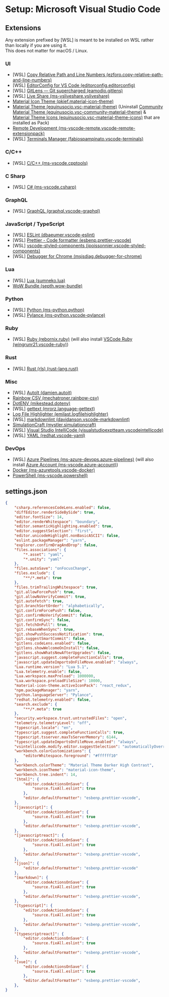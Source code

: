# Setup: Microsoft Visual Studio Code

## Extensions

Any extension prefixed by \[WSL] is meant to be installed on WSL rather than locally if you are using it.\
This does not matter for macOS / Linux.

### UI

- \[WSL] [Copy Relative Path and Line Numbers (ezforo.copy-relative-path-and-line-numbers)](https://marketplace.visualstudio.com/items?itemName=ezforo.copy-relative-path-and-line-numbers)
- \[WSL] [EditorConfig for VS Code (editorconfig.editorconfig)](https://marketplace.visualstudio.com/items?itemName=EditorConfig.EditorConfig)
- \[WSL] [GitLens — Git supercharged (eamodio.gitlens)](https://marketplace.visualstudio.com/items?itemName=eamodio.gitlens)
- \[WSL] [Live Share (ms-vsliveshare.vsliveshare)](https://marketplace.visualstudio.com/items?itemName=ms-vsliveshare.vsliveshare)
- [Material Icon Theme (pkief.material-icon-theme)](https://marketplace.visualstudio.com/items?itemName=PKief.material-icon-theme)
- [Material Theme (equinusocio.vsc-material-theme)](https://marketplace.visualstudio.com/items?itemName=Equinusocio.vsc-material-theme) (Uninstall [Community Material Theme (equinusocio.vsc-community-material-theme)](https://marketplace.visualstudio.com/items?itemName=Equinusocio.vsc-community-material-theme) & [Material Theme Icons (equinusocio.vsc-material-theme-icons)](https://marketplace.visualstudio.com/items?itemName=Equinusocio.vsc-material-theme-icons) that are installed as Pack)
- [Remote Development (ms-vscode-remote.vscode-remote-extensionpack)](https://marketplace.visualstudio.com/items?itemName=ms-vscode-remote.vscode-remote-extensionpack)
- \[WSL] [Terminals Manager (fabiospampinato.vscode-terminals)](https://marketplace.visualstudio.com/items?itemName=fabiospampinato.vscode-terminals)

### C/C++

- \[WSL] [C/C++ (ms-vscode.cpptools)](https://marketplace.visualstudio.com/items?itemName=ms-vscode.cpptools)

### C Sharp

- \[WSL] [C# (ms-vscode.csharp)](https://marketplace.visualstudio.com/items?itemName=ms-vscode.csharp)

### GraphQL

- \[WSL] [GraphQL (graphql.vscode-graphql)](https://marketplace.visualstudio.com/items?itemName=GraphQL.vscode-graphql)

### JavaScript / TypeScript

- \[WSL] [ESLint (dbaeumer.vscode-eslint)](https://marketplace.visualstudio.com/items?itemName=dbaeumer.vscode-eslint)
- \[WSL] [Prettier - Code formatter (esbenp.prettier-vscode)](https://marketplace.visualstudio.com/items?itemName=esbenp.prettier-vscode)
- \[WSL] [vscode-styled-components (jpoissonnier.vscode-styled-components)](https://marketplace.visualstudio.com/items?itemName=jpoissonnier.vscode-styled-components)
- \[WSL] [Debugger for Chrome (msjsdiag.debugger-for-chrome)](https://marketplace.visualstudio.com/items?itemName=msjsdiag.debugger-for-chrome)

### Lua

- \[WSL] [Lua (sumneko.lua)](https://marketplace.visualstudio.com/items?itemName=sumneko.lua)
- [WoW Bundle (septh.wow-bundle)](https://marketplace.visualstudio.com/items?itemName=Septh.wow-bundle)

### Python

- \[WSL] [Python (ms-python.python)](https://marketplace.visualstudio.com/items?itemName=ms-python.python)
- \[WSL] [Pylance (ms-python.vscode-pylance)](https://marketplace.visualstudio.com/items?itemName=ms-python.vscode-pylance)

### Ruby

- \[WSL] [Ruby (rebornix.ruby)](https://marketplace.visualstudio.com/items?itemName=rebornix.Ruby) (will also install [VSCode Ruby (wingrunr21.vscode-ruby)](https://marketplace.visualstudio.com/items?itemName=wingrunr21.vscode-ruby))

### Rust

- \[WSL] [Rust (rls) (rust-lang.rust)](https://marketplace.visualstudio.com/items?itemName=rust-lang.rust)

### Misc

- \[WSL] [AutoIt (damien.autoit)](https://marketplace.visualstudio.com/items?itemName=Damien.autoit)
- [Rainbow CSV (mechatroner.rainbow-csv)](https://marketplace.visualstudio.com/items?itemName=mechatroner.rainbow-csv)
- [DotENV (mikestead.dotenv)](https://marketplace.visualstudio.com/items?itemName=mikestead.dotenv)
- \[WSL] [gettext (mrorz.language-gettext)](https://marketplace.visualstudio.com/items?itemName=mrorz.language-gettext)
- [Log File Highlighter (emilast.logfilehighlighter)](https://marketplace.visualstudio.com/items?itemName=emilast.LogFileHighlighter)
- \[WSL] [markdownlint (davidanson.vscode-markdownlint)](https://marketplace.visualstudio.com/items?itemName=DavidAnson.vscode-markdownlint)
- [SimulationCraft (mystler.simulationcraft)](https://marketplace.visualstudio.com/items?itemName=Mystler.simulationcraft)
- \[WSL] [Visual Studio IntelliCode (visualstudioexptteam.vscodeintellicode)](https://marketplace.visualstudio.com/items?itemName=VisualStudioExptTeam.vscodeintellicode)
- \[WSL] [YAML (redhat.vscode-yaml)](https://marketplace.visualstudio.com/items?itemName=redhat.vscode-yaml)

### DevOps

- \[WSL] [Azure Pipelines (ms-azure-devops.azure-pipelines)](https://marketplace.visualstudio.com/items?itemName=ms-azure-devops.azure-pipelines) (will also install [Azure Account (ms-vscode.azure-account)](https://marketplace.visualstudio.com/items?itemName=ms-vscode.azure-account))
- [Docker (ms-azuretools.vscode-docker)](https://marketplace.visualstudio.com/items?itemName=ms-azuretools.vscode-docker)
- [PowerShell (ms-vscode.powershell)](https://marketplace.visualstudio.com/items?itemName=ms-vscode.PowerShell)

## settings.json

```json
{
    "csharp.referencesCodeLens.enabled": false,
    "diffEditor.renderSideBySide": true,
    "editor.fontSize": 14,
    "editor.renderWhitespace": "boundary",
    "editor.semanticHighlighting.enabled": true,
    "editor.suggestSelection": "first",
    "editor.unicodeHighlight.nonBasicASCII": false,
    "eslint.packageManager": "yarn",
    "explorer.confirmDragAndDrop": false,
    "files.associations": {
        "*.asset": "yaml",
        "*.unity": "yaml"
    },
    "files.autoSave": "onFocusChange",
    "files.exclude": {
        "**/*.meta": true
    },
    "files.trimTrailingWhitespace": true,
    "git.allowForcePush": true,
    "git.allowNoVerifyCommit": true,
    "git.autofetch": true,
    "git.branchSortOrder": "alphabetically",
    "git.confirmForcePush": false,
    "git.confirmNoVerifyCommit": false,
    "git.confirmSync": false,
    "git.fetchOnPull": true,
    "git.rebaseWhenSync": true,
    "git.showPushSuccessNotification": true,
    "git.suggestSmartCommit": false,
    "gitlens.codeLens.enabled": false,
    "gitlens.showWelcomeOnInstall": false,
    "gitlens.showWhatsNewAfterUpgrades": false,
    "javascript.suggest.completeFunctionCalls": true,
    "javascript.updateImportsOnFileMove.enabled": "always",
    "Lua.runtime.version": "Lua 5.1",
    "Lua.telemetry.enable": false,
    "Lua.workspace.maxPreload": 1000000,
    "Lua.workspace.preloadFileSize": 10000,
    "material-icon-theme.activeIconPack": "react_redux",
    "npm.packageManager": "yarn",
    "python.languageServer": "Pylance",
    "redhat.telemetry.enabled": false,
    "search.exclude": {
        "**/*.meta": true
    },
    "security.workspace.trust.untrustedFiles": "open",
    "telemetry.telemetryLevel": "off",
    "typescript.locale": "en",
    "typescript.suggest.completeFunctionCalls": true,
    "typescript.tsserver.maxTsServerMemory": 6144,
    "typescript.updateImportsOnFileMove.enabled": "always",
    "vsintellicode.modify.editor.suggestSelection": "automaticallyOverrodeDefaultValue",
    "workbench.colorCustomizations": {
        "editorWhitespace.foreground": "#ffffff10"
    },
    "workbench.colorTheme": "Material Theme Darker High Contrast",
    "workbench.iconTheme": "material-icon-theme",
    "workbench.tree.indent": 14,
    "[html]": {
        "editor.codeActionsOnSave": {
            "source.fixAll.eslint": true
        },
        "editor.defaultFormatter": "esbenp.prettier-vscode",
    },
    "[javascript]": {
        "editor.codeActionsOnSave": {
            "source.fixAll.eslint": true
        },
        "editor.defaultFormatter": "esbenp.prettier-vscode",
    },
    "[javascriptreact]": {
        "editor.codeActionsOnSave": {
            "source.fixAll.eslint": true
        },
        "editor.defaultFormatter": "esbenp.prettier-vscode",
    },
    "[json]": {
        "editor.defaultFormatter": "esbenp.prettier-vscode"
    },
    "[markdown]": {
        "editor.codeActionsOnSave": {
            "source.fixAll.eslint": true
        },
        "editor.defaultFormatter": "esbenp.prettier-vscode",
    },
    "[typescript]": {
        "editor.codeActionsOnSave": {
            "source.fixAll.eslint": true
        },
        "editor.defaultFormatter": "esbenp.prettier-vscode",
    },
    "[typescriptreact]": {
        "editor.codeActionsOnSave": {
            "source.fixAll.eslint": true
        },
        "editor.defaultFormatter": "esbenp.prettier-vscode",
    },
    "[vue]": {
        "editor.codeActionsOnSave": {
            "source.fixAll.eslint": true
        },
        "editor.defaultFormatter": "esbenp.prettier-vscode",
    },
}
```

